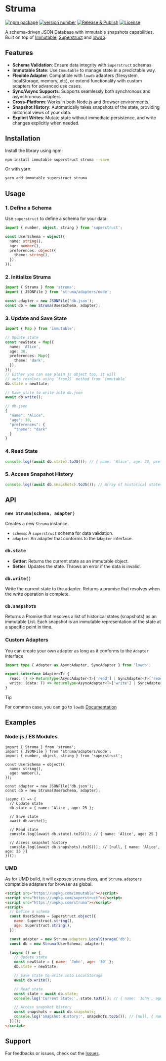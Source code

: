 # Struma

[![npm package](https://img.shields.io/badge/npm-struma-brightgreen)](https://www.npmjs.com/package/struma)
[![version number](https://img.shields.io/npm/v/struma?color=green&label=version)](https://github.com/eriestrisnadi/struma/releases)
[![Release & Publish](https://github.com/eriestrisnadi/struma/actions/workflows/release.yml/badge.svg)](https://github.com/eriestrisnadi/struma/actions/workflows/release.yml)
[![License](https://img.shields.io/github/license/eriestrisnadi/struma)](https://github.com/eriestrisnadi/struma/blob/main/LICENSE)

A schema-driven JSON Database with immutable snapshots capabilities. Built on top of [Immutable](https://github.com/facebook/immutable-js), [Superstruct](https://github.com/ianstormtaylor/superstruct) and [lowdb](https://github.com/typicode/lowdb).

## Features

- **Schema Validation**: Ensure data integrity with `Superstruct` schemas
- **Immutable State**: Use `Immutable` to manage state in a predictable way.
- **Flexible Adapter**: Compatible with `lowdb` adapters (filesystem, localStorage, memory, etc), or extend functionality with custom adapters for advanced use cases.
- **Sync/Async Supports**: Supports seamlessly both synchronous and asynchronous adapters.
- **Cross-Platform**: Works in both Node.js and Browser environments.
- **Snapshot History**: Automatically takes snapshots of the state, providing historical views of your data.
- **Explicit Writes**: Mutate state without immediate persistence, and write changes explicitly when needed.

## Installation

Install the library using npm:

```sh
npm install immutable superstruct struma --save
```

Or with yarn:

```sh
yarn add immutable superstruct struma
```

## Usage

### 1. Define a Schema

Use `superstruct` to define a schema for your data:

```ts
import { number, object, string } from 'superstruct';

const UserSchema = object({
  name: string(),
  age: number(),
  preferences: object({
    theme: string(),
  }),
});
```

### 2. Initialize Struma

```ts
import { Struma } from 'struma';
import { JSONFile } from 'struma/adapters/node';

const adapter = new JSONFile('db.json');
const db = new Struma(UserSchema, adapter);
```

### 3. Update and Save State

```ts
import { Map } from 'immutable';

// Update state
const newState = Map({
  name: 'Alice',
  age: 30,
  preferences: Map({
    theme: 'dark',
  }),
});
// Either you can use plain js object too, it will
// auto resolves using `fromJS` method from `immutable`
db.state = newState;

// Save state to write into db.json
await db.write();
```

```ts
// db.json
{
  "name": "Alice",
  "age": 30,
  "preferences": {
    "theme": "dark"
  }
}
```

### 4. Read State

```ts
console.log((await db.state).toJS()); // { name: 'Alice', age: 30, preferences: { theme: 'dark'} }
```

### 5. Access Snapshot History

```ts
console.log((await db.snapshots).toJS()); // Array of historical states
```

## API

### `new Struma(schema, adapter)`

Creates a new `Struma` instance.

- `schema`: A `superstruct` schema for data validation.
- `adapter`: An adapter that conforms to the `Adapter` interface.

### `db.state`

- **Getter**: Returns the current state as an immutable object.
- **Setter**: Updates the state. Throws an error if the data is invalid.

### `db.write()`

Write the current state to the adapter. Returns a promise that resolves when the write operation is complete.

### `db.snapshots`

Returns a Promise that resolves a list of historical states (snapshots) as an immutable List. Each snapshot is an immutable representation of the state at a specific point in time.

### Custom Adapters

You can create your own adapter as long as it conforms to the `Adapter` interface

```ts
import type { Adapter as AsyncAdapter, SyncAdapter } from 'lowdb';

export interface Adapter<T> {
  read: () => ReturnType<AsyncAdapter<T>['read'] | SyncAdapter<T>['read']>;
  write: (data: T) => ReturnType<AsyncAdapter<T>['write'] | SyncAdapter<T>['write']>;
}
```

> [!TIP]
> For common case, you can go to `lowdb` [Documentation](https://github.com/typicode/lowdb/blob/main/README.md#third-party-adapters)

## Examples

### Node.js / ES Modules

```es6
import { Struma } from 'struma';
import { JSONFile } from 'struma/adapters/node';
import { number, object, string } from 'superstruct';

const UserSchema = object({
  name: string(),
  age: number(),
});

const adapter = new JSONFile('db.json');
const db = new Struma(UserSchema, adapter);

(async () => {
  // Update state
  db.state = { name: 'Alice', age: 25 };

  // Save state
  await db.write();

  // Read state
  console.log((await db.state).toJS()); // { name: 'Alice', age: 25 }

  // Access snapshot history
  console.log((await db.snapshots).toJS()); // [null, { name: 'Alice', age: 25 }]
})();
```

### UMD

As for UMD build, it will exposes `Struma` class,
and `Struma.adapters` compatible adapters for browser as global.

```html
<script src="https://unpkg.com/immutable"></script>
<script src="https://unpkg.com/superstruct"></script>
<script src="https://unpkg.com/struma"></script>
<script>
  // Define a schema
  const UserSchema = Superstruct.object({
    name: Superstruct.string(),
    age: Superstruct.string(),
  });

  const adapter = new Struma.adapters.LocalStorage('db');
  const db = new Struma(UserSchema, adapter);

  (async () => {
    // Update state
    const newState = { name: 'John', age: '30' };
    db.state = newState;

    // Save state to write into LocalStorage
    await db.write();

    // Read state
    const state = await db.state;
    console.log('Current State:', state.toJS()); // { name: 'John', age: '30' }

    // Access snapshot history
    const snapshots = await db.snapshots;
    console.log('Snapshot History:', snapshots.toJS()); // [null, { name: 'John', age: '30' }]
  })();
</script>
```

## Support

For feedbacks or issues, check out the [Issues](https://github.com/eriestrisnadi/struma/issues).

